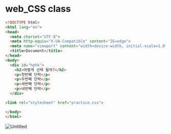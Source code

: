 # web_CSS class


```html
<!DOCTYPE html>
<html lang="en">
<head>
  <meta charset="UTF-8">
  <meta http-equiv="X-UA-Compatible" content="IE=edge">
  <meta name="viewport" content="width=device-width, initial-scale=1.0">
  <title>Document</title>
</head>
<body>
  <div id="hphk">
    <h2>어떻게 선택 될까?</h2>
    <p>첫번째 단락</p>
    <p>두번째 단락</p>
    <p>세번째 단락</p>
    <p>네번째 단락</p>
  </div>  

<link rel="stylesheet" href="practice.css"> 

</body>
</html>
```

![Untitled](https://s3.us-west-2.amazonaws.com/secure.notion-static.com/bb48a3b0-d9e7-497e-9b94-6425713fc52b/Untitled.png?X-Amz-Algorithm=AWS4-HMAC-SHA256&X-Amz-Content-Sha256=UNSIGNED-PAYLOAD&X-Amz-Credential=AKIAT73L2G45EIPT3X45%2F20230320%2Fus-west-2%2Fs3%2Faws4_request&X-Amz-Date=20230320T015346Z&X-Amz-Expires=86400&X-Amz-Signature=73379fb588657b0b3be55900f9623bc9acefa328859cdbc56639e16ffc7a350f&X-Amz-SignedHeaders=host&response-content-disposition=filename%3D%22Untitled.png%22&x-id=GetObject)